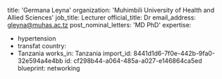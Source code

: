 title: 'Germana Leyna'
organization: 'Muhimbili University of Health and Allied Sciences'
job_title: Lecturer
official_title: Dr
email_address: gleyna@muhas.ac.tz
post_nominal_letters: 'MD PhD'
expertise:
  - hypertension
  - transfat
country:
  - Tanzania
works_in: Tanzania
import_id: 8441d1d6-7f0e-442b-9fa0-32e594a4e4bb
id: cf298b44-a064-485a-a027-e146864ca5ed
blueprint: networking
